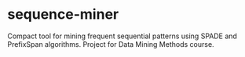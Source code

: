 # sequence-miner
Compact tool for mining frequent sequential patterns using SPADE and PrefixSpan algorithms. Project for Data Mining Methods course.
